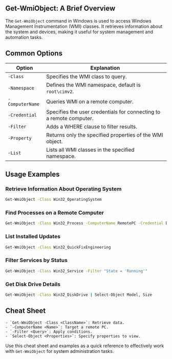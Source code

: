 ## Get-WmiObject: A Brief Overview

The `Get-WmiObject` command in Windows is used to access Windows Management Instrumentation (WMI) classes. It retrieves information about the system and devices, making it useful for system management and automation tasks.

## Common Options

| Option               | Explanation                                                                 |
|----------------------|-----------------------------------------------------------------------------|
| `-Class`             | Specifies the WMI class to query.                                           |
| `-Namespace`         | Defines the WMI namespace, default is `root\cimv2`.                         |
| `-ComputerName`      | Queries WMI on a remote computer.                                           |
| `-Credential`        | Specifies the user credentials for connecting to a remote computer.         |
| `-Filter`            | Adds a WHERE clause to filter results.                                      |
| `-Property`          | Returns only the specified properties of the WMI object.                    |
| `-List`              | Lists all WMI classes in the specified namespace.                           |

## Usage Examples

### Retrieve Information About Operating System

```bash
Get-WmiObject -Class Win32_OperatingSystem
```

### Find Processes on a Remote Computer

```bash
Get-WmiObject -Class Win32_Process -ComputerName RemotePC -Credential Domain\User
```

### List Installed Updates

```bash
Get-WmiObject -Class Win32_QuickFixEngineering
```

### Filter Services by Status

```bash
Get-WmiObject -Class Win32_Service -Filter "State = 'Running'"
```

### Get Disk Drive Details

```bash
Get-WmiObject -Class Win32_DiskDrive | Select-Object Model, Size
```

## Cheat Sheet

```plaintext
- `Get-WmiObject -Class <ClassName>`: Retrieve data.
- `-ComputerName <Name>`: Target a remote PC.
- `-Filter <Query>`: Apply conditions.
- `Select-Object <Properties>`: Specify properties to view.
```

Use this cheat sheet and examples as a quick reference to effectively work with `Get-WmiObject` for system administration tasks.
